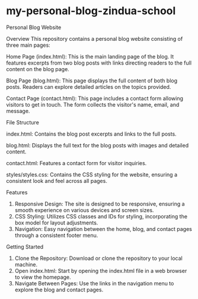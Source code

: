 # my-personal-blog-zindua-school
Personal Blog Website

Overview
This repository contains a personal blog website consisting of three main pages:

Home Page (index.html): This is the main landing page of the blog. It features excerpts from two blog posts with links directing readers to the full content on the blog page.

Blog Page (blog.html): This page displays the full content of both blog posts. Readers can explore detailed articles on the topics provided.

Contact Page (contact.html): This page includes a contact form allowing visitors to get in touch. The form collects the visitor's name, email, and message.

File Structure

index.html: Contains the blog post excerpts and links to the full posts.

blog.html: Displays the full text for the blog posts with images and detailed content.

contact.html: Features a contact form for visitor inquiries.

styles/styles.css: Contains the CSS styling for the website, ensuring a consistent look and feel across all pages.

Features
1. Responsive Design: The site is designed to be responsive, ensuring a smooth experience on various devices and screen sizes.
2. CSS Styling: Utilizes CSS classes and IDs for styling, incorporating the box model for layout adjustments.
3. Navigation: Easy navigation between the home, blog, and contact pages through a consistent footer menu.

Getting Started
1. Clone the Repository: Download or clone the repository to your local machine.
2. Open index.html: Start by opening the index.html file in a web browser to view the homepage.
3. Navigate Between Pages: Use the links in the navigation menu to explore the blog and contact pages.